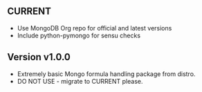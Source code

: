 CURRENT
-------

* Use MongoDB Org repo for official and latest versions
* Include python-pymongo for sensu checks

Version v1.0.0
--------------

* Extremely basic Mongo formula handling package from distro.
* DO NOT USE - migrate to CURRENT please.
